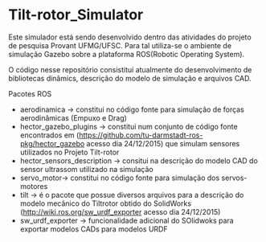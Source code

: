 # Tilt-rotor_Simulator

Este simulador está sendo desenvolvido dentro das atividades do projeto de pesquisa Provant UFMG/UFSC. Para tal utiliza-se o ambiente de simulação Gazebo sobre a plataforma ROS(Robotic Operating System). 

O código nesse repositório consistitui atualmente do desenvolvimento de bibliotecas dinâmics, descrição do modelo de simulação e arquivos CAD.

Pacotes ROS
- aerodinamica -> constitui no código fonte para simulação de forças aerodinâmicas (Empuxo e Drag)
- hector_gazebo_plugins -> constitui num conjunto de código fonte encontrados em (https://github.com/tu-darmstadt-ros-pkg/hector_gazebo acesso dia 24/12/2015) que simulam sensores utilizados no Projeto Tilt-rotor
- hector_sensors_description -> consitui na descrição do modelo CAD do sensor ultrassom utilizado na simulação
- servo_motor-> constitui no código fonte para simulação dos servos-motores
- tilt -> é o pacote que possue diversos arquivos para a descrição do modelo mecânico do Tiltrotor obtido do SolidWorks (http://wiki.ros.org/sw_urdf_exporter acesso dia 24/12/2015)
- sw_urdf_exporter -> funcionalidade adicional do SOlidwoks para exportar modelos CADs para modelos URDF

